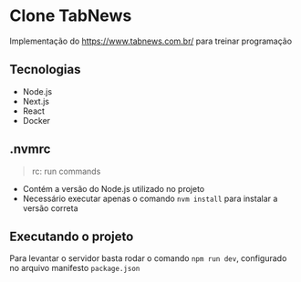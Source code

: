 # Clone TabNews
Implementação do https://www.tabnews.com.br/ para treinar programação

## Tecnologias
- Node.js
- Next.js
- React
- Docker

## .nvmrc
> rc: run commands
- Contém a versão do Node.js utilizado no projeto
- Necessário executar apenas o comando `nvm install` para instalar a versão correta

## Executando o projeto
Para levantar o servidor basta rodar o comando `npm run dev`, configurado no arquivo manifesto `package.json`
